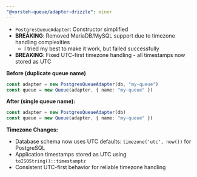 ```yaml
---
"@vorsteh-queue/adapter-drizzle": minor
---
```


- `PostgresQueueAdapter`: Constructor simplified
- **BREAKING**: Removed MariaDB/MySQL support due to timezone handling complexities
  - I tried my best to make it work, but failed successfully
- **BREAKING**: Fixed UTC-first timezone handling - all timestamps now stored as UTC

**Before (duplicate queue name)**

```ts
const adapter = new PostgresQueueAdapter(db, "my-queue")
const queue = new Queue(adapter, { name: "my-queue" })
```

**After (single queue name):**

```ts
const adapter = new PostgresQueueAdapter(db)
const queue = new Queue(adapter, { name: "my-queue" })
```

**Timezone Changes:**

- Database schema now uses UTC defaults: `timezone('utc', now())` for PostgreSQL
- Application timestamps stored as UTC using `toISOString()::timestamptz`
- Consistent UTC-first behavior for reliable timezone handling
